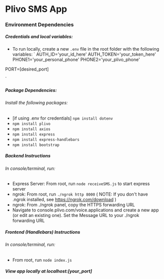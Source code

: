 # Plivo SMS App

### Environment Dependencies

##### Credentials and local variables: 
* To run locally, create a new `.env` file in the root folder with the following variables:
`
    AUTH_ID='your_id_here'
    AUTH_TOKEN='your_token_here'
    PHONE1='your_personal_phone'
    PHONE2='your_plivo_phone'

PORT=[desired_port]

`

##### Package Dependencies: 
###### Install the following packages:
* [if using .env for credentials] `npm install dotenv`
* `npm install plivo`
* `npm install axios`
* `npm install express`
* `npm install express-handlebars`
* `npm install bootstrap`

##### Backend Instructions
###### In console/terminal, run:
* Express Server: From root, run `node receiveSMS.js` to start express server
* ngrok: From root, run `./ngrok http 8000` ( NOTE: If you don't have .ngrok installed, see https://ngrok.com/download )
* ngrok: From ./ngrok panel, copy the HTTPS forwarding URL
* Navigate to console.plivo.com/voice.applications and create a new app (or edit an existing one). Set the Message URL to your ./ngrok forwarding URL

##### Frontend (Handlebars) Instructions
###### In console/terminal, run:
* From root, run `node index.js`

##### View app locally at localhost:[your_port]
